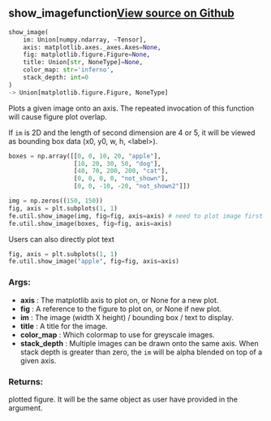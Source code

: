 ## show_image<span class="tag">function</span><a class="sourcelink" href=https://github.com/fastestimator/fastestimator/blob/r1.1/fastestimator/util/util.py/#L586-L717>View source on Github</a>
```python
show_image(
	im: Union[numpy.ndarray, ~Tensor],
	axis: matplotlib.axes._axes.Axes=None,
	fig: matplotlib.figure.Figure=None,
	title: Union[str, NoneType]=None,
	color_map: str='inferno',
	stack_depth: int=0
)
-> Union[matplotlib.figure.Figure, NoneType]
```
Plots a given image onto an axis. The repeated invocation of this function will cause figure plot overlap.

If `im` is 2D and the length of second dimension are 4 or 5, it will be viewed as bounding box data (x0, y0, w, h,
&lt;label&gt;).

```python
boxes = np.array([[0, 0, 10, 20, "apple"],
                  [10, 20, 30, 50, "dog"],
                  [40, 70, 200, 200, "cat"],
                  [0, 0, 0, 0, "not_shown"],
                  [0, 0, -10, -20, "not_shown2"]])

img = np.zeros((150, 150))
fig, axis = plt.subplots(1, 1)
fe.util.show_image(img, fig=fig, axis=axis) # need to plot image first
fe.util.show_image(boxes, fig=fig, axis=axis)
```

Users can also directly plot text

```python
fig, axis = plt.subplots(1, 1)
fe.util.show_image("apple", fig=fig, axis=axis)
```


<h3>Args:</h3>

* **axis** :  The matplotlib axis to plot on, or None for a new plot.
* **fig** :  A reference to the figure to plot on, or None if new plot.
* **im** :  The image (width X height) / bounding box / text to display.
* **title** :  A title for the image.
* **color_map** :  Which colormap to use for greyscale images.
* **stack_depth** :  Multiple images can be drawn onto the same axis. When stack depth is greater than zero, the `im`        will be alpha blended on top of a given axis.

<h3>Returns:</h3>
    plotted figure. It will be the same object as user have provided in the argument.

